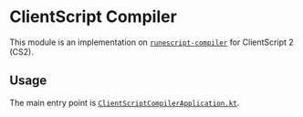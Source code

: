 # ClientScript Compiler

This module is an implementation on [`runescript-compiler`][runescript-compiler]
for ClientScript 2 (CS2).

## Usage

The main entry point is [`ClientScriptCompilerApplication.kt`][entry-point].

[runescript-compiler]: ../runescript-compiler

[entry-point]: src/main/kotlin/me/filby/neptune/clientscript/compiler/ClientScriptCompilerApplication.kt
